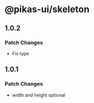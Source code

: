 # @pikas-ui/skeleton

## 1.0.2

### Patch Changes

- Fix type

## 1.0.1

### Patch Changes

- width and height optional
